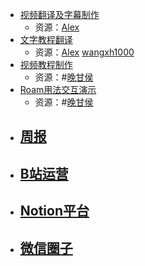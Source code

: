 - [视频翻译及字幕制作](视频翻译及字幕制作.md)
    - 资源：[Alex](Alex.md)
- [文字教程翻译](文字教程翻译.md)
    - 资源：[Alex](Alex.md) [wangxh1000](wangxh1000.md)
- [视频教程制作](视频教程制作.md)
    - 资源：#[晚甘侯](晚甘侯.md)
- [Roam用法交互演示](Roam用法交互演示.md)
    - 资源：#[晚甘侯](晚甘侯.md)
- [周报](周报.md)
    - 
- [B站运营](B站运营.md)
    - 
- [Notion平台](Notion平台.md)
    - 
- [微信圈子](微信圈子.md)
    - 
